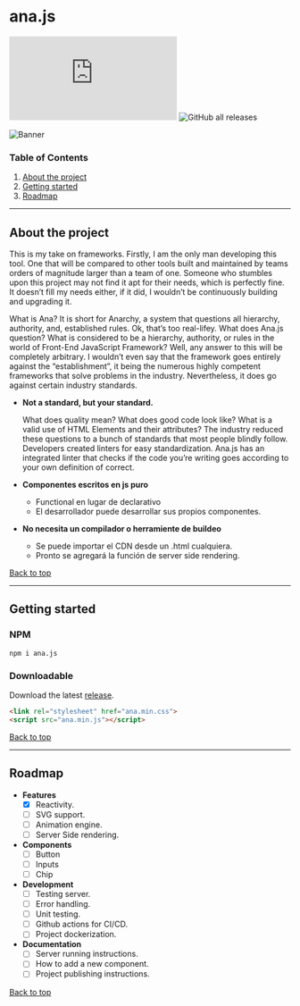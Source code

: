 # ana.js

![GitHub](https://img.shields.io/github/license/CarcajadaArtificial/ana.js)
![GitHub all releases](https://img.shields.io/github/downloads/CarcajadaArtificial/ana.js/total)

![Banner](https://user-images.githubusercontent.com/13631141/173929134-ff19b3c7-2f46-4ab6-9bfa-1d089f790c82.png)

### Table of Contents

1. [About the project](#about-the-project)
2. [Getting started](#getting-started)
3. [Roadmap](#roadmap)

---

## About the project

This is my take on frameworks. Firstly, I am the only man developing this tool. One that will be compared to other tools built and maintained by teams orders of magnitude larger than a team of one. Someone who stumbles upon this project may not find it apt for their needs, which is perfectly fine. It doesn’t fill my needs either, if it did, I wouldn’t be continuously building and upgrading it.

What is Ana? It is short for Anarchy, a system that questions all hierarchy, authority, and, established rules. Ok, that’s too real-lifey. What does Ana.js question? What is considered to be a hierarchy, authority, or rules in the world of Front-End JavaScript Framework? Well, any answer to this will be completely arbitrary. I wouldn’t even say that the framework goes entirely against the “establishment”, it being the numerous highly competent frameworks that solve problems in the industry. Nevertheless, it does go against certain industry standards.

- **Not a standard, but your standard.**
  
  What does quality mean? What does good code look like? What is a valid use of HTML Elements and their attributes? The industry reduced these questions to a bunch of standards that most people blindly follow. Developers created linters for easy standardization. Ana.js has an integrated linter that checks if the code you’re writing goes according to your own definition of correct.

- **Componentes escritos en js puro**
  - Functional en lugar de declarativo
  - El desarrollador puede desarrollar sus propios componentes.

- **No necesita un compilador o herramiente de buildeo**
  - Se puede importar el CDN desde un .html cualquiera.
  - Pronto se agregará la función de server side rendering.

[Back to top](#top)

---

## Getting started

### NPM

```
npm i ana.js
```

### Downloadable

Download the latest [release](https://github.com/CarcajadaArtificial/ana.js/releases).

```html
<link rel="stylesheet" href="ana.min.css">
<script src="ana.min.js"></script>
```

[Back to top](#top)

---

## Roadmap

- **Features**
  - [x] Reactivity.
  - [ ] SVG support.
  - [ ] Animation engine.
  - [ ] Server Side rendering.

- **Components**
  - [ ] Button
  - [ ] Inputs
  - [ ] Chip

- **Development**
  - [ ] Testing server.
  - [ ] Error handling.
  - [ ] Unit testing.
  - [ ] Github actions for CI/CD.
  - [ ] Project dockerization.

- **Documentation**
  - [ ] Server running instructions.
  - [ ] How to add a new component.
  - [ ] Project publishing instructions.

[Back to top](#top)
